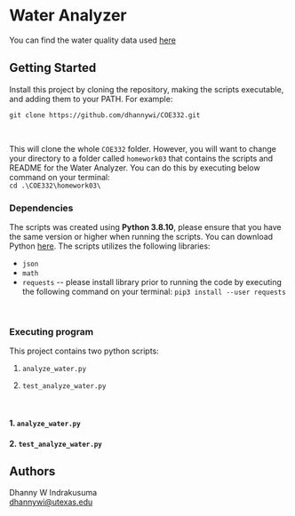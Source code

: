 # Water Analyzer


You can find the water quality data used <a href="https://raw.githubusercontent.com/wjallen/turbidity/main/turbidity_data.json">here</a>

## Getting Started

Install this project by cloning the repository, making the scripts executable, and adding them to your PATH. For example: <br>

`git clone https://github.com/dhannywi/COE332.git`

<br>

This will clone the whole `COE332` folder. However, you will want to change your directory to a folder called `homework03` that contains the scripts and README for the Water Analyzer. You can do this by executing below command on your terminal: <br>
`cd .\COE332\homework03\`


### Dependencies

The scripts was created using <b>Python 3.8.10</b>, please ensure that you have the same version or higher when running the scripts. You can download Python <a href= "https://www.python.org/">here</a>. The scripts utilizes the following libraries:
* `json`
* `math`
* `requests` -- please install library prior to running the code by executing the following command on your terminal: `pip3 install --user requests`
<br>

### Executing program

This project contains two python scripts:

1.  `analyze_water.py`

2.  `test_analyze_water.py`

  <br>

#### 1. `analyze_water.py`

#### 2. `test_analyze_water.py`

## Authors
Dhanny W Indrakusuma<br>
dhannywi@utexas.edu

